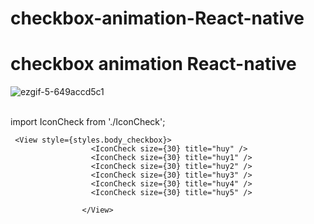 # checkbox-animation-React-native
# checkbox animation React-native
![ezgif-5-649accd5c1](https://github.com/user-attachments/assets/39056a36-a53d-4710-966c-dd52f00fc22f) <br><br>

import IconCheck from './IconCheck';
```React Native
 <View style={styles.body_checkbox}>
                  <IconCheck size={30} title="huy" />
                  <IconCheck size={30} title="huy1" />
                  <IconCheck size={30} title="huy2" />
                  <IconCheck size={30} title="huy3" />
                  <IconCheck size={30} title="huy4" />
                  <IconCheck size={30} title="huy5" />

                </View>


```
